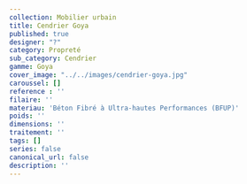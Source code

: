 ```yaml
---
collection: Mobilier urbain
title: Cendrier Goya
published: true
designer: "?"
category: Propreté
sub_category: Cendrier
gamme: Goya
cover_image: "../../images/cendrier-goya.jpg"
caroussel: []
reference : ''
filaire: ''
materiau: 'Béton Fibré à Ultra-hautes Performances (BFUP)'
poids: ''
dimensions: ''
traitement: ''
tags: []
series: false
canonical_url: false
description: ''
---
```

